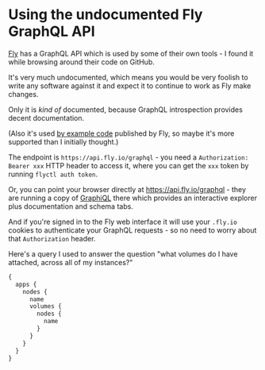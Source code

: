 # Using the undocumented Fly GraphQL API

[Fly](https://fly.io/) has a GraphQL API which is used by some of their own tools - I found it while browsing around their code on GitHub.

It's very much undocumented, which means you would be very foolish to write any software against it and expect it to continue to work as Fly make changes.

Only it is *kind of* documented, because GraphQL introspection provides decent documentation.

(Also it's used [by example code](https://github.com/fly-apps/hostnamesapi) published by Fly, so maybe it's more supported than I initially thought.)

The endpoint is `https://api.fly.io/graphql` - you need a `Authorization: Bearer xxx` HTTP header to access it, where you can get the `xxx` token by running `flyctl auth token`.

Or, you can point your browser directly at https://api.fly.io/graphql - they are running a copy of [GraphiQL](https://github.com/graphql/graphiql) there which provides an interactive explorer plus documentation and schema tabs.

And if you're signed in to the Fly web interface it will use your `.fly.io` cookies to authenticate your GraphQL requests - so no need to worry about that `Authorization` header.

Here's a query I used to answer the question "what volumes do I have attached, across all of my instances?"

```graphql
{
  apps {
    nodes {
      name
      volumes {
        nodes {
          name
        }
      }
    }
  }
}
```

